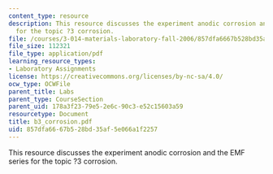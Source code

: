 ```yaml
---
content_type: resource
description: This resource discusses the experiment anodic corrosion and the EMF series
  for the topic ?3 corrosion.
file: /courses/3-014-materials-laboratory-fall-2006/857dfa6667b528bd35af5e066a1f2257_b3_corrosion.pdf
file_size: 112321
file_type: application/pdf
learning_resource_types:
- Laboratory Assignments
license: https://creativecommons.org/licenses/by-nc-sa/4.0/
ocw_type: OCWFile
parent_title: Labs
parent_type: CourseSection
parent_uid: 178a3f23-79e5-2e6c-90c3-e52c15603a59
resourcetype: Document
title: b3_corrosion.pdf
uid: 857dfa66-67b5-28bd-35af-5e066a1f2257
---
```

This resource discusses the experiment anodic corrosion and the EMF series for the topic ?3 corrosion.